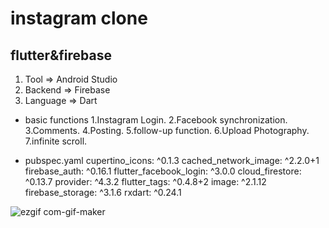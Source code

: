 # instagram clone
## flutter&firebase
1. Tool => Android Studio
2. Backend => Firebase
3. Language => Dart

- basic functions
  1.Instagram Login.
  2.Facebook synchronization.
  3.Comments.
  4.Posting.
  5.follow-up function.
  6.Upload Photography.
  7.infinite scroll.

- pubspec.yaml
  cupertino_icons: ^0.1.3
  cached_network_image: ^2.2.0+1
  firebase_auth: ^0.16.1
  flutter_facebook_login: ^3.0.0
  cloud_firestore: ^0.13.7
  provider: ^4.3.2
  flutter_tags: ^0.4.8+2
  image: ^2.1.12
  firebase_storage: ^3.1.6
  rxdart: ^0.24.1
  
  
![ezgif com-gif-maker](https://user-images.githubusercontent.com/49246683/97806970-903a8a00-1ca1-11eb-8db5-aef6763506bc.gif)
